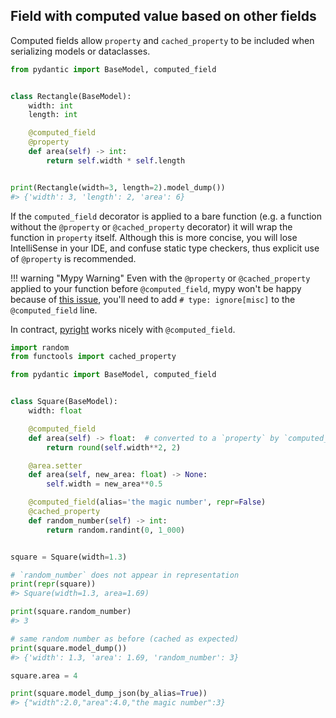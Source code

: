 ## Field with computed value based on other fields

Computed fields allow `property` and `cached_property` to be included when serializing models or dataclasses.

```py
from pydantic import BaseModel, computed_field


class Rectangle(BaseModel):
    width: int
    length: int

    @computed_field
    @property
    def area(self) -> int:
        return self.width * self.length


print(Rectangle(width=3, length=2).model_dump())
#> {'width': 3, 'length': 2, 'area': 6}
```

If the `computed_field` decorator is applied to a bare function
(e.g. a function without the `@property` or `@cached_property` decorator)
it will wrap the function in `property` itself. Although this is more concise, you will lose IntelliSense in your IDE,
and confuse static type checkers, thus explicit use of `@property` is recommended.

!!! warning "Mypy Warning"
    Even with the `@property` or `@cached_property` applied to your function before `@computed_field`,
    mypy won't be happy because of [this issue](https://github.com/python/mypy/issues/1362),
    you'll need to add `# type: ignore[misc]` to the `@computed_field` line.

In contract, [pyright](https://github.com/microsoft/pyright) works nicely with `@computed_field`.

```py requires="3.8"
import random
from functools import cached_property

from pydantic import BaseModel, computed_field


class Square(BaseModel):
    width: float

    @computed_field
    def area(self) -> float:  # converted to a `property` by `computed_field`
        return round(self.width**2, 2)

    @area.setter
    def area(self, new_area: float) -> None:
        self.width = new_area**0.5

    @computed_field(alias='the magic number', repr=False)
    @cached_property
    def random_number(self) -> int:
        return random.randint(0, 1_000)


square = Square(width=1.3)

# `random_number` does not appear in representation
print(repr(square))
#> Square(width=1.3, area=1.69)

print(square.random_number)
#> 3

# same random number as before (cached as expected)
print(square.model_dump())
#> {'width': 1.3, 'area': 1.69, 'random_number': 3}

square.area = 4

print(square.model_dump_json(by_alias=True))
#> {"width":2.0,"area":4.0,"the magic number":3}
```
